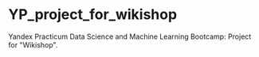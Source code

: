# YP_project_for_wikishop
Yandex Practicum Data Science and Machine Learning Bootcamp: Project for "Wikishop".
